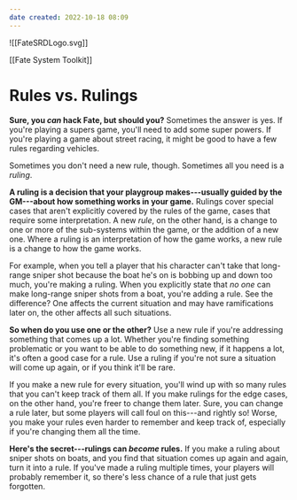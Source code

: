 ```yaml
---
date created: 2022-10-18 08:09
---
```


![[FateSRDLogo.svg]]

[[Fate System Toolkit]]

# Rules vs. Rulings

**Sure, you _can_ hack Fate, but should you?** Sometimes the answer is yes. If you're playing a supers game, you'll need to add some super powers. If you're playing a game about street racing, it might be good to have a few rules regarding vehicles.

Sometimes you don't need a new rule, though. Sometimes all you need is a _ruling_.

**A ruling is a decision that your playgroup makes---usually guided by the GM---about how something works in your game.** Rulings cover special cases that aren't explicitly covered by the rules of the game, cases that require some interpretation. A new _rule_, on the other hand, is a change to one or more of the sub-systems within the game, or the addition of a new one. Where a ruling is an interpretation of how the game works, a new rule is a change to how the game works.

For example, when you tell a player that his character can't take that long-range sniper shot because the boat he's on is bobbing up and down too much, you're making a ruling. When you explicitly state that _no one_ can make long-range sniper shots from a boat, you're adding a rule. See the difference? One affects the current situation and may have ramifications later on, the other affects all such situations.

**So when do you use one or the other?** Use a new rule if you're addressing something that comes up a lot. Whether you're finding something problematic or you want to be able to do something new, if it happens a lot, it's often a good case for a rule. Use a ruling if you're not sure a situation will come up again, or if you think it'll be rare.

If you make a new rule for every situation, you'll wind up with so many rules that you can't keep track of them all. If you make rulings for the edge cases, on the other hand, you're freer to change them later. Sure, you can change a rule later, but some players will call foul on
this---and rightly so! Worse, you make your rules even harder to remember and keep track of, especially if you're changing them all the time.

**Here's the secret---rulings can _become_ rules.** If you make a ruling about sniper shots on boats, and you find that situation comes up again and again, turn it into a rule. If you've made a ruling multiple times, your players will probably remember it, so there's less chance of a rule that just gets forgotten.

